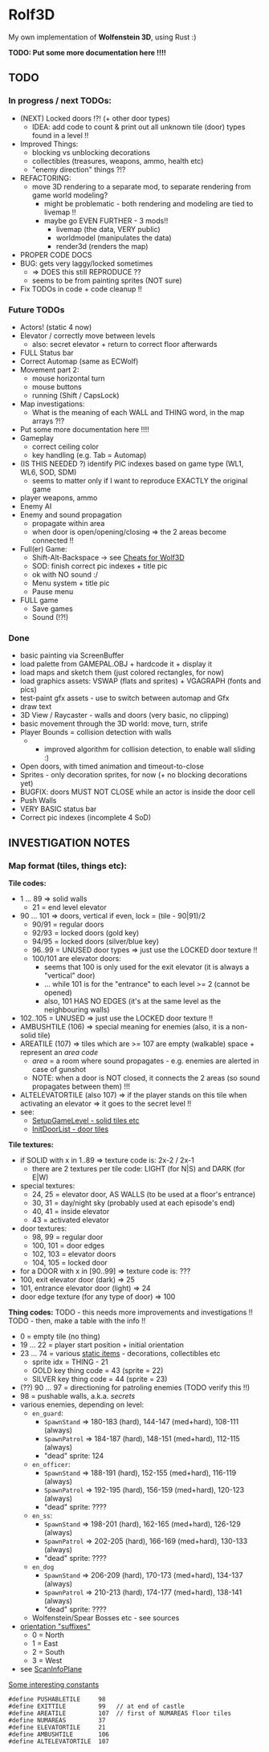 # Rolf3D

My own implementation of **Wolfenstein 3D**, using Rust :)

**TODO: Put some more documentation here !!!!**

## TODO

### In progress / next TODOs:

- (NEXT) Locked doors !?! (+ other door types)
  - IDEA: add code to count & print out all unknown tile (door) types found in a level !!
- Improved Things:
  - blocking vs unblocking decorations
  - collectibles (treasures, weapons, ammo, health etc)
  - "enemy direction" things ?!?
- REFACTORING:
  - move 3D rendering to a separate mod, to separate rendering from game world modeling?
    - might be problematic - both rendering and modeling are tied to livemap !!
    - maybe go EVEN FURTHER - 3 mods!!
      - livemap (the data, VERY public)
      - worldmodel (manipulates the data)
      - render3d (renders the map)
- PROPER CODE DOCS
- BUG: gets very laggy/locked sometimes
  - => DOES this still REPRODUCE ??
  - seems to be from painting sprites (NOT sure)
- Fix TODOs in code + code cleanup !!

### Future TODOs

- Actors! (static 4 now)
- Elevator / correctly move between levels
  - also: secret elevator + return to correct floor afterwards
- FULL Status bar
- Correct Automap (same as ECWolf)
- Movement part 2:
  - mouse horizontal turn
  - mouse buttons
  - running (Shift / CapsLock)
- Map investigations:
  - What is the meaning of each WALL and THING word, in the map arrays ?!?
- Put some more documentation here !!!!
- Gameplay
  - correct ceiling color
  - key handling (e.g. Tab = Automap)
- (IS THIS NEEDED ?) identify PIC indexes based on game type (WL1, WL6, SOD, SDM)
  - seems to matter only if I want to reproduce EXACTLY the original game
- player weapons, ammo
- Enemy AI
- Enemy and sound propagation
  - propagate within area
  - when door is open/opening/closing => the 2 areas become connected !!
- Full(er) Game:
  - Shift-Alt-Backspace -> see [Cheats for Wolf3D](https://steamcommunity.com/sharedfiles/filedetails/?id=150838966)
  - SOD: finish correct pic indexes + title pic
  - ok with NO sound :/
  - Menu system + title pic
  - Pause menu
- FULL game
  - Save games
  - Sound (!?!)

### Done

- basic painting via ScreenBuffer
- load palette from GAMEPAL.OBJ + hardcode it + display it
- load maps and sketch them (just colored rectangles, for now)
- load graphics assets: VSWAP (flats and sprites) + VGAGRAPH (fonts and pics)
- test-paint gfx assets - use <Tab> to switch between automap and Gfx
- draw text
- 3D View / Raycaster - walls and doors (very basic, no clipping)
- basic movement through the 3D world: move, turn, strife
- Player Bounds = collision detection with walls
  - - improved algorithm for collision detection, to enable wall sliding :)
- Open doors, with timed animation and timeout-to-close
- Sprites - only decoration sprites, for now (+ no blocking decorations yet)
- BUGFIX: doors MUST NOT CLOSE while an actor is inside the door cell
- Push Walls
- VERY BASIC status bar
- Correct pic indexes (incomplete 4 SoD)

## INVESTIGATION NOTES

### Map format (tiles, things etc):

**Tile codes:**

- 1 ... 89 => solid walls
  - 21 = end level elevator
- 90 ... 101 => doors, vertical if even, lock = (tile - 90|91)/2
  - 90/91 = regular doors
  - 92/93 = locked doors (gold key)
  - 94/95 = locked doors (silver/blue key)
  - 96..99 = UNUSED door types => just use the LOCKED door texture !!
  - 100/101 are elevator doors:
    - seems that 100 is only used for the exit elevator (it is always a "vertical" door)
    - ... while 101 is for the "entrance" to each level >= 2 (cannot be opened)
    - also, 101 HAS NO EDGES (it's at the same level as the neighbouring walls)
- 102..105 = UNUSED => just use the LOCKED door texture !!
- AMBUSHTILE (106) => special meaning for enemies (also, it is a non-solid tile)
- AREATILE (107) => tiles which are >= 107 are empty (walkable) space + represent an _area code_
  - _area_ = a room where sound propagates - e.g. enemies are alerted in case of gunshot
  - NOTE: when a door is NOT closed, it connects the 2 areas (so sound propagates between them) !!!
- ALTELEVATORTILE (also 107) => if the player stands on this tile when activating an elevator => it goes to the secret level !!
- see:
  - [SetupGameLevel - solid tiles etc](https://github.com/id-Software/wolf3d/blob/master/WOLFSRC/WL_GAME.C#L665)
  - [InitDoorList - door tiles](https://github.com/id-Software/wolf3d/blob/master/WOLFSRC/WL_GAME.C#L688)

**Tile textures:**

- if SOLID with x in 1..89 => texture code is: 2x-2 / 2x-1
  - there are 2 textures per tile code: LIGHT (for N|S) and DARK (for E|W)
- special textures:
  - 24, 25 = elevator door, AS WALLS (to be used at a floor's entrance)
  - 30, 31 = day/night sky (probably used at each episode's end)
  - 40, 41 = inside elevator
  - 43 = activated elevator
- door textures:
  - 98, 99 = regular door
  - 100, 101 = door edges
  - 102, 103 = elevator doors
  - 104, 105 = locked door
- for a DOOR with x in [90..99] => texture code is: ???
- 100, exit elevator door (dark) => 25
- 101, entrance elevator door (light) => 24
- door edge texture (for any type of door) => 100

**Thing codes:**
TODO - this needs more improvements and investigations !!
TODO - then, make a table with the info !!

- 0 = empty tile (no thing)
- 19 ... 22 = player start position + initial orientation
- 23 ... 74 = various [static items](https://github.com/id-Software/wolf3d/blob/master/WOLFSRC/WL_ACT1.C) - decorations, collectibles etc
  - sprite idx = THING - 21
  - GOLD key thing code = 43 (sprite = 22)
  - SILVER key thing code = 44 (sprite = 23)
- (??) 90 ... 97 = directioning for patroling enemies (TODO verify this !!)
- 98 = pushable walls, a.k.a. _secrets_
- various enemies, depending on level:
  - `en_guard`:
    - `SpawnStand` => 180-183 (hard), 144-147 (med+hard), 108-111 (always)
    - `SpawnPatrol` => 184-187 (hard), 148-151 (med+hard), 112-115 (always)
    - "dead" sprite: 124
  - `en_officer`:
    - `SpawnStand` => 188-191 (hard), 152-155 (med+hard), 116-119 (always)
    - `SpawnPatrol` => 192-195 (hard), 156-159 (med+hard), 120-123 (always)
    - "dead" sprite: ????
  - `en_ss`:
    - `SpawnStand` => 198-201 (hard), 162-165 (med+hard), 126-129 (always)
    - `SpawnPatrol` => 202-205 (hard), 166-169 (med+hard), 130-133 (always)
    - "dead" sprite: ????
  - `en_dog`
    - `SpawnStand` => 206-209 (hard), 170-173 (med+hard), 134-137 (always)
    - `SpawnPatrol` => 210-213 (hard), 174-177 (med+hard), 138-141 (always)
    - "dead" sprite: ????
  - Wolfenstein/Spear Bosses etc - see sources
- [orientation "suffixes"](https://github.com/id-Software/wolf3d/blob/master/WOLFSRC/WL_DEF.H#L123)
  - 0 = North
  - 1 = East
  - 2 = South
  - 3 = West
- see [ScanInfoPlane](https://github.com/id-Software/wolf3d/blob/master/WOLFSRC/WL_GAME.C#L221)

[Some interesting constants](https://github.com/id-Software/wolf3d/blob/master/WOLFSRC/WL_DEF.H#L61)

```
#define PUSHABLETILE     98
#define EXITTILE         99   // at end of castle
#define AREATILE         107  // first of NUMAREAS floor tiles
#define NUMAREAS         37
#define ELEVATORTILE     21
#define AMBUSHTILE       106
#define ALTELEVATORTILE  107
```

